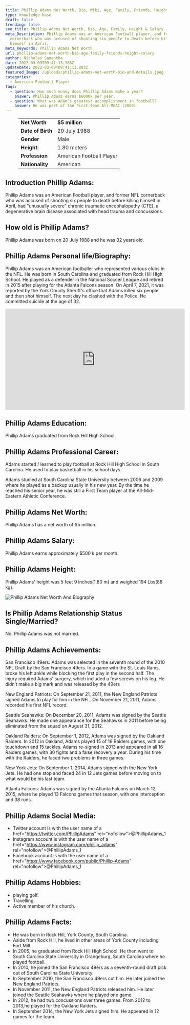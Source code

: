 ```yaml
---
title: Phillip Adams Net Worth, Bio, Wiki, Age, Family, Friends, Height & Salary
type: knowledge-base
draft: false
trending: false
seo_title: Phillip Adams Net Worth, Bio, Age, Family, Height & Salary - WorthKnow
meta_Description: Phillip Adams was an American Football player, and former NFL
  cornerback who was accused of shooting six people to death before killing
  himself in April.
meta_Keywords: Phillip Adams Net Worth
url: phillip-adams-net-worth-bio-age-family-friends-height-salary
author: Nicholas Samantha
date: 2022-03-09T09:41:13.785Z
updateDate: 2022-03-09T09:41:13.803Z
featured_Image: /uploads/phillip-adams-net-worth-bio-and-details.jpeg
categories:
  - American Football Player
faqs:
  - question: How much money does Phillip Adams make a year?
    answer: Phillip Adams earns $6000k per year.
  - question: What was Adam’s greatest accomplishment in football?
    answer: He was part of the First-team All-MEAC (2009).
---
```

<figure class="wp-block-table is-style-stripes">
  <table>
    <tbody>
      <tr>
        <td>
          <strong>Net Worth</strong>
        </td>
        <td>
          <strong>$5 million</strong>
        </td>
      </tr>
      <tr>
        <td>
          <strong>Date of Birth</strong>
        </td>
        <td>20 July 1988</td>
      </tr>
      <tr>
        <td>
          <strong>Gender</strong>
        </td>
        <td>Male</td>
      </tr>
      <tr>
        <td>
          <strong>Height:</strong>
        </td>
        <td>1.80 meters</td>
      </tr>
      <tr>
        <td>
          <strong>Profession</strong>
        </td>
        <td>American Football Player</td>
      </tr>
      <tr>
        <td>
          <strong>Nationality</strong>
        </td>
        <td>American</td>
      </tr>
    </tbody>
  </table>
</figure>

## Introduction Phillip Adams:

Phillip Adams was an American Football player, and former NFL cornerback who was accused of shooting six people to death before killing himself in April, had "unusually severe" chronic traumatic encephalopathy (CTE), a degenerative brain disease associated with head trauma and concussions.

## How old is Phillip Adams?

Phillip Adams was born on 20 July 1988 and he was 32 years old.

## Phillip Adams Personal life/Biography:

Phillip Adams was an American footballer who represented various clubs in the NFL. He was born in South Carolina and graduated from Rock Hill High School. He played as a defender in the National Soccer League and retired in 2015 after playing for the Atlanta Falcons season. On April 7, 2021, it was reported by the York County Sheriff's office that Adams killed six people and then shot himself. The next day he clashed with the Police. He committed suicide at the age of 32.

<iframe width="560" height="315" src="https://www.youtube.com/embed/6cE50syJf18" title="YouTube video player" frameborder="0" allow="accelerometer; autoplay; clipboard-write; encrypted-media; gyroscope; picture-in-picture" allowfullscreen></iframe>

## Phillip Adams Education:

Phillip Adams graduated from Rock Hill High School.

## Phillip Adams Professional Career:

Adams started / learned to play football at Rock Hill High School in South Carolina. He used to play basketball in his school days.

Adams studied at South Carolina State University between 2006 and 2009 where he played as a backup usually in his new year. By the time he reached his senior year, he was still a First Team player at the All-Mid-Eastern Athletic Conference.

## Phillip Adams Net Worth:

Phillip Adams has a net worth of $5 million.

## Phillip Adams Salary:

Phillip Adams earns approximately $500 k per month.

## Phillip Adams Height:

Phillip Adams' height was 5 feet 9 inches(1.80 m) and weighed 194 Lbs(88 kg).

![Phillip Adams Net Worth And Biography](/uploads/phillip-adams-net-worth.jpeg)

## Is Phillip Adams Relationship Status Single/Married?

No, Phillip Adams was not married.

## Phillip Adams Achievements:

San Francisco 49ers: Adams was selected in the seventh round of the 2010 NFL Draft by the San Francisco 49ers. In a game with the St. Louis Rams, broke his left ankle while blocking the first play in the second half. The injury required Adams' surgery, which included a few screws on his leg. He didn’t make a big mark and was released by the 49ers

New England Patriots: On September 21, 2011, the New England Patriots signed Adams to play for him in the NFL. On November 21, 2011, Adams recorded his first NFL record.

Seattle Seahawks: On December 20, 2011, Adams was signed by the Seattle Seahawks. He made one appearance for the Seahawks in 2011 before being eliminated from the squad on August 31, 2012.

Oakland Raiders: On September 1, 2012, Adams was signed by the Oakland Raiders. In 2012 in Oakland, Adams played 15 of 16 Raiders games, with one touchdown and 15 tackles. Adams re-signed in 2013 and appeared in all 16 Raiders games, with 30 fights and a false recovery a year. During his time with the Raiders, he faced two problems in three games.

New York Jets: On September 1, 2014, Adams signed with the New York Jets. He had one stop and faced 24 in 12 Jets games before moving on to what would be his last team.

Atlanta Falcons: Adams was signed by the Atlanta Falcons on March 12, 2015, where he played 13 Falcons games that season, with one interception and 38 runs.

## Phillip Adams Social Media:

* Twitter account is with the user name of a href="[](https://bbquing.com/)https://twitter.com/PhillipAdams" rel="nofollow">@PhillipAdams_1</a>
* Instagram account is with the user name of a href="[](https://bbquing.com/)https://www.instagram.com/phillip_adams" rel="nofollow">@PhillipAdams_1</a>
* Facebook account is with the user name of a href="[](https://bbquing.com/)https://www.facebook.com/public/Phillip-Adams" rel="nofollow">@PhillipAdams_1</a>

## Phillip Adams Hobbies:

* playing golf.
* Travelling.
* Active member of his church.

## Phillip Adams Facts:

* He was born in Rock Hill, York County, South Carolina. 
* Aside from Rock Hill, he lived in other areas of York County including Fort Mill. 
* In 2005, he graduated from Rock Hill High School. He then went to South Carolina State University in Orangeburg, South Carolina where he played football. 
* In 2010, he joined the San Francisco 49ers as a seventh-round draft pick out of South Carolina State University. 
* In September 2010, the San Francisco 49ers cut him. He later joined the New England Patriots. 
* In November 2011, the New England Patriots released him. He later joined the Seattle Seahawks where he played one game. 
* In 2012, he had two concussions over three games. From 2012 to 2013,he played for the Oakland Raiders. 
* In September 2014, the New York Jets signed him. He appeared in 12 games for the team.